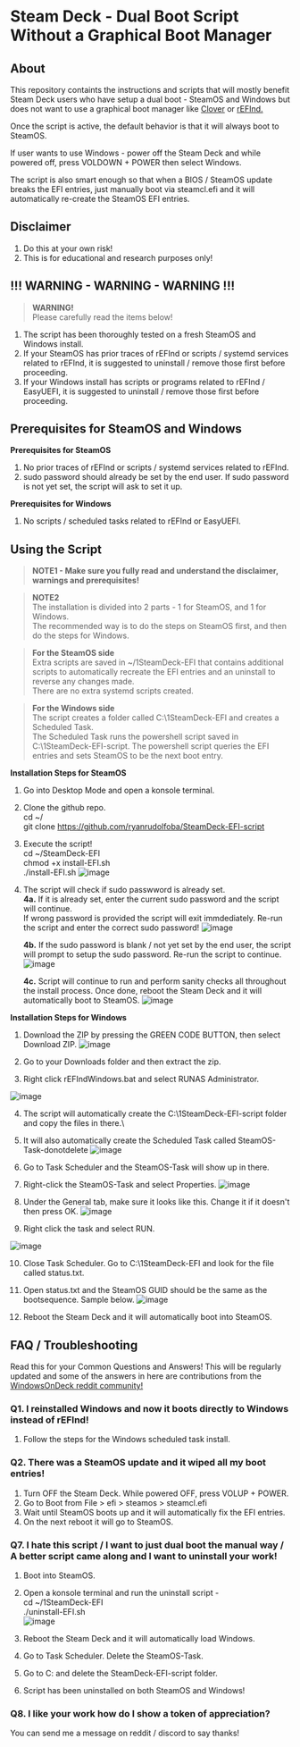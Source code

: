 # Steam Deck - Dual Boot Script Without a Graphical Boot Manager


## About

This repository containts the instructions and scripts that will mostly benefit Steam Deck users who have setup a dual boot - SteamOS and Windows but does not want to use a graphical boot manager like [Clover](https://github.com/ryanrudolfoba/SteamDeck-Clover-dualboot) or [rEFInd.](https://github.com/ryanrudolfoba/SteamDeck-rEFInd-dualboot)

Once the script is active, the default behavior is that it will always boot to SteamOS.

If user wants to use Windows - power off the Steam Deck and while powered off, press VOLDOWN + POWER then select Windows.

The script is also smart enough so that when a BIOS / SteamOS update breaks the EFI entries, just manually boot via steamcl.efi and it will automatically re-create the SteamOS EFI entries.


## Disclaimer

1. Do this at your own risk!
2. This is for educational and research purposes only!


## !!! WARNING - WARNING - WARNING !!!
> **WARNING!**\
> Please carefully read the items below!
1. The script has been thoroughly tested on a fresh SteamOS and Windows install.
2. If your SteamOS has prior traces of rEFInd or scripts / systemd services related to rEFInd, it is suggested to uninstall / remove those first before proceeding.
3. If your Windows install has scripts or programs related to rEFInd / EasyUEFI, it is suggested to uninstall / remove those first before proceeding.


## Prerequisites for SteamOS and Windows
**Prerequisites for SteamOS**
1. No prior traces of rEFInd or scripts / systemd services related to rEFInd.
2. sudo password should already be set by the end user. If sudo password is not yet set, the script will ask to set it up.

**Prerequisites for Windows**
1. No scripts / scheduled tasks related to rEFInd or EasyUEFI.
        

## Using the Script
> **NOTE1 - Make sure you fully read and understand the disclaimer, warnings and prerequisites!**

> **NOTE2**\
> The installation is divided into 2 parts - 1 for SteamOS, and 1 for Windows.\
> The recommended way is to do the steps on SteamOS first, and then do the steps for Windows.

> **For the SteamOS side**\
> Extra scripts are saved in ~/1SteamDeck-EFI that contains additional scripts to automatically recreate the EFI entries and an uninstall to reverse any changes made.\
> There are no extra systemd scripts created.

> **For the Windows side**\
> The script creates a folder called C:\1SteamDeck-EFI and creates a Scheduled Task.\
> The Scheduled Task runs the powershell script saved in C:\1SteamDeck-EFI-script. The powershell script queries the EFI entries and sets SteamOS to be the next boot entry.


**Installation Steps for SteamOS**

1. Go into Desktop Mode and open a konsole terminal.
2. Clone the github repo. \
   cd ~/ \
   git clone https://github.com/ryanrudolfoba/SteamDeck-EFI-script
   
3. Execute the script! \
   cd ~/SteamDeck-EFI \
   chmod +x install-EFI.sh \
   ./install-EFI.sh
   ![image](https://user-images.githubusercontent.com/98122529/214392697-2b378402-99c3-483c-8e15-9422e2df11ed.png)

4. The script will check if sudo passwword is already set.\
   **4a.**
         If it is already set, enter the current sudo password and the script will continue.\
         If wrong password is provided the script will exit immdediately. Re-run the script and enter the correct sudo password!
         ![image](https://user-images.githubusercontent.com/98122529/214392794-2347c305-d229-487a-b51f-685201bc1ff8.png)

   **4b.**
         If the sudo password is blank / not yet set by the end user, the script will prompt to setup the sudo password. Re-run the script to continue.
         ![image](https://user-images.githubusercontent.com/98122529/214393036-bdb53ad5-5a1e-4d47-81bc-e63f02cb7fa9.png)

   **4c.**
         Script will continue to run and perform sanity checks all throughout the install process. Once done, reboot the Steam Deck and it will automatically boot to SteamOS.
         ![image](https://user-images.githubusercontent.com/98122529/214392892-7e835a81-c371-4931-b32e-402dfc6224f3.png)
     


**Installation Steps for Windows**
1. Download the ZIP by pressing the GREEN CODE BUTTON, then select Download ZIP.
![image](https://user-images.githubusercontent.com/98122529/213036054-581579ff-ea23-4a0e-a9ca-f9020a7b7d25.png)

2. Go to your Downloads folder and then extract the zip.
3. Right click rEFIndWindows.bat and select RUNAS Administrator.

![image](https://user-images.githubusercontent.com/98122529/213036416-c306e095-34ec-4ec2-83a9-4d864ea0ecd9.png)

4. The script will automatically create the C:\1SteamDeck-EFI-script folder and copy the files in there.\
5. It will also automatically create the Scheduled Task called SteamOS-Task-donotdelete
![image](https://user-images.githubusercontent.com/98122529/213036461-cf81f8f8-6ef5-42af-b3c8-9ba91596da64.png)

6. Go to Task Scheduler and the SteamOS-Task will show up in there.
7. Right-click the SteamOS-Task and select Properties.
![image](https://user-images.githubusercontent.com/98122529/213036710-e1b4c0b6-e42e-4d16-a1c2-8f3a38590472.png)

8. Under the General tab, make sure it looks like this. Change it if it doesn't then press OK.
![image](https://user-images.githubusercontent.com/98122529/213036769-87cfb18e-b423-48f5-8d1e-cd9434bdfa52.png)

9. Right click the task and select RUN.

![image](https://user-images.githubusercontent.com/98122529/213036820-ec06a5fb-55d7-42f1-9cfb-d11ec500ef06.png)

10. Close Task Scheduler. Go to C:\1SteamDeck-EFI and look for the file called status.txt.

11. Open status.txt and the SteamOS GUID should be the same as the bootsequence. Sample below.
![image](https://user-images.githubusercontent.com/98122529/213036895-fd7f5f00-e263-47aa-b5da-0accc476d848.png)

12. Reboot the Steam Deck and it will automatically boot into SteamOS.


## FAQ / Troubleshooting
Read this for your Common Questions and Answers! This will be regularly updated and some of the answers in here are contributions from the [WindowsOnDeck reddit community!](https://www.reddit.com/r/WindowsOnDeck/)

    
### Q1. I reinstalled Windows and now it boots directly to Windows instead of rEFInd!

1. Follow the steps for the Windows scheduled task install.

### Q2. There was a SteamOS update and it wiped all my boot entries!
1. Turn OFF the Steam Deck. While powered OFF, press VOLUP + POWER.
2. Go to Boot from File > efi > steamos > steamcl.efi
3. Wait until SteamOS boots up and it will automatically fix the EFI entries.
4. On the next reboot it will go to SteamOS.

### Q7. I hate this script / I want to just dual boot the manual way / A better script came along and I want to uninstall your work!

1. Boot into SteamOS.
2. Open a konsole terminal and run the uninstall script - \
   cd ~/1SteamDeck-EFI \
   ./uninstall-EFI.sh\
   ![image](https://user-images.githubusercontent.com/98122529/214394045-43d5f458-5717-4ce0-a75b-ab37dc2a702f.png)
   
3. Reboot the Steam Deck and it will automatically load Windows.

4. Go to Task Scheduler. Delete the SteamOS-Task.

5. Go to C: and delete the SteamDeck-EFI-script folder.

6. Script has been uninstalled on both SteamOS and Windows!

### Q8. I like your work how do I show a token of appreciation?
You can send me a message on reddit / discord to say thanks!
